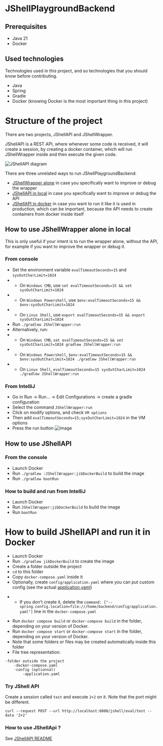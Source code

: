 # JShellPlaygroundBackend
## Prerequisites
- Java 21
- Docker
## Used technologies
Technologies used in this project, and so technologies that you should know before contributing.
- Java
- Spring
- Gradle
- Docker (knowing Docker is the most important thing in this project)

# Structure of the project
There are two projects, JShellAPI and JShellWrapper.

JShellAPI is a REST API, where whenever some code is received, it will create a session, by creating a docker container, which will run JShellWrapper inside and then execute the given code.

![JShellAPI diagram](https://github.com/user-attachments/assets/c566b8c0-cf81-4a56-8a0a-5715c33105a7)

There are three unrelated ways to run JShellPlaygroundBackend:
- [JShellWrapper alone](#how-to-use-jshellwrapper-alone-in-local) in case you specifically want to improve or debug the wrapper
- [JShellAPI in local](#how-to-use-jshellapi) in case you specifically want to improve or debug the API
- [JShellAPI in docker](#how-to-build-jshellapi-and-run-it-in-docker) in case you want to run it like it is used in production, which can be important, because the API needs to create containers from docker inside itself

## How to use JShellWrapper alone in local
This is only useful if your intent is to run the wrapper alone, without the API, for example if you want to improve the wrapper or debug it.
### From console
* Set the environment variable `evalTimeoutSeconds=15` and `sysOutCharLimit=1024`
* * On `Windows CMD`, use `set evalTimeoutSeconds=15 && set sysOutCharLimit=1024`
* * On `Windows Powershell`, use `$env:evalTimeoutSeconds=15 && $env:sysOutCharLimit=1024`
* * On `Linux Shell`, use `export evalTimeoutSeconds=15 && export sysOutCharLimit=1024`
* Run `./gradlew JShellWrapper:run`
* Alternatively, run:
* * On `Windows CMD`, `set evalTimeoutSeconds=15 && set sysOutCharLimit=1024 gradlew JShellWrapper:run`
* * On `Windows Powershell`, `$env:evalTimeoutSeconds=15 && $env:sysOutCharLimit=1024 ./gradlew JShellWrapper:run`
* * On `Linux Shell`, `evalTimeoutSeconds=15 sysOutCharLimit=1024 ./gradlew JShellWrapper:run`
### From IntelliJ
- Go in Run → Run... → Edit Configurations → create a gradle configuration
- Select the command `JShellWrapper:run`
- Click on modify options, and check `VM options`
- Then add `evalTimeoutSeconds=15;sysOutCharLimit=1024` in the VM options
- Press the run button
  ![image](https://github.com/Together-Java/JShellPlaygroundBackend/assets/45936420/01821444-b30f-4f3b-9c23-adda5a3376ae)

## How to use JShellAPI
### From the console
- Launch Docker
- Run `./gradlew :JShellWrapper:jibDockerBuild` to build the image
- Run `./gradlew bootRun`
### How to build and run from IntelliJ
- Launch Docker
- Run `JShellWrapper:jibDockerBuild` to build the image
- Run `bootRun`

# How to build JShellAPI and run it in Docker
- Launch Docker
- Run `./gradlew jibDockerBuild` to create the image
- Create a folder outside the project
- `cd` to this folder
- Copy `docker-compose.yaml` inside it
- Optionally, create `config/application.yaml` where you can put custom config (see the actual [application.yaml](JShellAPI/src/main/resources/application.yaml))
* * If you don't create it, delete the `command: ["--spring.config.location=file:///home/backend/config/application.yaml"]` line in the `docker-compose.yaml`
- Run `docker compose build` or `docker-compose build` in the folder, depending on your version of Docker.
- Run `docker compose start` or `docker-compose start` in the folder, depending on your version of Docker.
- Note that some folders or files may be created automatically inside this folder
- File tree representation:
```
-folder outside the project
    -docker-compose.yaml
    -config (optionnal)
        -application.yaml
```

### Try JShell API
Create a session called `test` and execute `2+2` on it.
Note that the port might be different.
```shell
curl --request POST --url http://localhost:8080/jshell/eval/test --data '2+2'
```

### How to use JShellApi ?
See [JShellAPI README](JShellAPI/README.MD)
